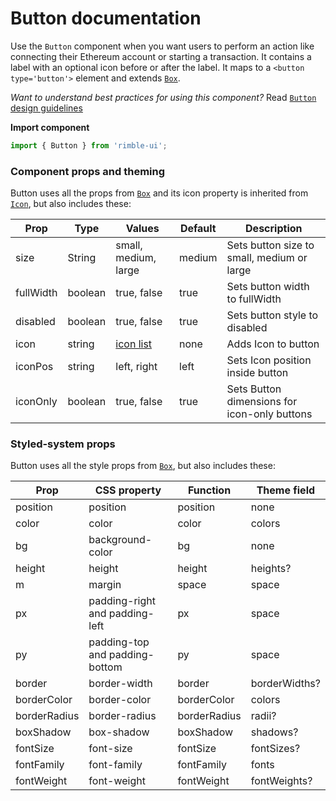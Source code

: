 # Button documentation

Use the `Button` component when you want users to perform an action like connecting their Ethereum account or starting a transaction. It contains a label with an optional icon before or after the label. It maps to a `<button type='button'>` element and extends [`Box`](https://consensys.github.io/rimble-ui/?path=/story/layout--box).

_Want to understand best practices for using this component?_ Read [`Button` design guidelines](https://github.com/ConsenSys/rimble-ui/blob/rc-button-docs/example/src/stories/Button/GUIDELINES.md)

**Import component**

```jsx
import { Button } from 'rimble-ui';
```

<!-- STORY -->

### Component props and theming

Button uses all the props from [`Box`](https://consensys.github.io/rimble-ui/?path=/story/layout--box) and its icon property is inherited from [`Icon`](https://consensys.github.io/rimble-ui/?path=/story/icon--default), but also includes these:

| Prop      | Type    | Values                                                           | Default | Description                                                                                                     |
| --------- | ------- | ---------------------------------------------------------------- | ------- | --------------------------------------------------------------------------------------------------------------- |
| size      | String  | small, medium, large                                             | medium  | Sets button size to small, medium or large                                                                      |
| fullWidth | boolean | true, false                                                      | true    | Sets button width to fullWidth                                                                                  |
| disabled  | boolean | true, false                                                      | true    | Sets button style to disabled |
| icon      | string  | [icon list](https://github.com/jxnblk/rmdi/blob/master/ICONS.md) | none    | Adds Icon to button                                                                                             |
| iconPos   | string  | left, right                                                      | left    | Sets Icon position inside button                                                                                |
| iconOnly  | boolean | true, false                                                      | true    | Sets Button dimensions for icon-only buttons                                                                    |

### Styled-system props

Button uses all the style props from [`Box`](https://consensys.github.io/rimble-ui/?path=/story/layout--box), but also includes these:

| Prop         | CSS property                   | Function     | Theme field   |
| ------------ | ------------------------------ | ------------ | ------------- |
| position     | position                       | position     | none          |
| color        | color                          | color        | colors        |
| bg           | background-color               | bg           | none          |
| height       | height                         | height       | heights?      |
| m            | margin                         | space        | space         |
| px           | padding-right and padding-left | px           | space        |
| py           | padding-top and padding-bottom | py           | space         |
| border       | border-width                   | border       | borderWidths? |
| borderColor  | border-color                   | borderColor  | colors        |
| borderRadius | border-radius                  | borderRadius | radii?        |
| boxShadow    | box-shadow                     | boxShadow    | shadows?      |
| fontSize     | font-size                      | fontSize     | fontSizes?    |
| fontFamily   | font-family                    | fontFamily   | fonts         |
| fontWeight   | font-weight                    | fontWeight   | fontWeights?  |
